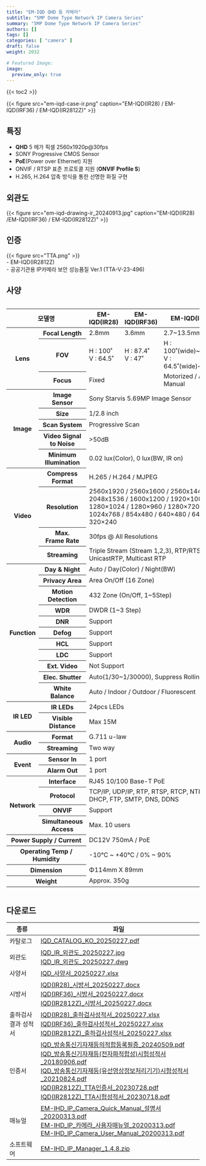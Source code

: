 ```yaml
---
title: "EM-IQD QHD 돔 카메라"
subtitle: "5MP Dome Type Network IP Camera Series"
summary: "5MP Dome Type Network IP Camera Series"
authors: []
tags: []
categories: [ "camera" ]
draft: false
weight: 2032

# Featured Image:
image:
  preview_only: true
---
```


{{< toc2 >}}

<div class="container">
<div class="row justify-content-center align-items-center">
<div class="col-sm-6">

{{< figure src="em-iqd-case-ir.png" caption="EM-IQD(IR28) / EM-IQD(IRF36) / EM-IQD(IR2812Z)" >}}

</div>
</div>
</div>

## 특징

- **QHD** 5 메가 픽셀 2560x1920p@30fps
- SONY Progressive CMOS Sensor
- **PoE**(Power over Ethernet) 지원
- ONVIF / RTSP 표준 프로토콜 지원 (**ONVIF Profile S**)
- H.265, H.264 압축 방식을 통한 선명한 화질 구현


## 외관도

<div class="container">
<div class="row justify-content-center align-items-center">
<div class="col-sm-6">

{{< figure src="em-iqd-drawing-ir_20240913.jpg" caption="EM-IQD(IR28) /EM-IQD(IRF36) / EM-IQD(IR2812Z)" >}}

</div>
</div>
</div>

## 인증
<div class="container">
<div class="row align-items-top">
<div class="col-sm-1">
{{< figure src="TTA.png" >}} 
</div>
<div class="col-sm-8">
- EM-IQD(IR2812Z)<br>
- 공공기관용 IP카메라 보안 성능품질 Ver.1 (TTA-V-23-496)
</div>
</div>
</div>

## 사양

<div style="overflow-x: auto">
<table class="spec">
<thead>
<tr>
<th colspan="2">모델명</th>
<th>EM-IQD(IR28)</th>
<th>EM-IQD(IRF36)</th>
<th>EM-IQD(IR2812Z)</th>
</tr>
</thead>
<tbody>
<tr>
<th rowspan="3">Lens</th>
<th>Focal Length</th>
<td>2.8mm</td>
<td>3.6mm</td>
<td>2.7~13.5mm</td>
</tr>
<tr>
<th>FOV</th>
<td>H : 100˚<br>V : 64.5˚</td>
<td>H : 87.4˚<br>V : 47˚</td>
<td>H : 100˚(wide)~30.8˚(tele)<br>V : 64.5˚(wide)~23.3˚(tele)</td>
</tr>
<tr>
<th>Focus</th>
<td colspan="2">Fixed</td>
<td>Motorized / Auto, Manual</td>
</tr>
<tr>
<th rowspan="5">Image</th>
<th>Image Sensor</th>
<td colspan="3">Sony Starvis 5.69MP Image Sensor</td>
</tr>
<tr>
<th>Size</th>
<td colspan="3">1/2.8 inch</td>
</tr>
<tr>
<th>Scan System</th>
<td colspan="3">Progressive Scan</td>
</tr>
<tr>
<th>Video Signal<br>to Noise</th>
<td colspan="3">&gt;50dB</td>
</tr>
<tr>
<th>Minimum<br>Illumination</th>
<td colspan="3">0.02 lux(Color), 0 lux(BW, IR on)</td>
</tr>
<tr>
<th rowspan="4">Video</th>
<th>Compress<br>Format</th>
<td colspan="3">H.265 / H.264 / MJPEG </td>
</tr>
<tr>
<th>Resolution</th>
<td colspan="3">2560x1920 / 2560x1600 / 2560x1440 / 2048x1536 / 1600x1200 / 1920×1080 / 1280×1024 / 1280×960 / 1280×720 / 1024x768 / 854x480 / 640×480 / 640x360 / 320×240</td>
</tr>
<tr>
<th>Max.<br>Frame Rate</th>
<td colspan="3">30fps @ All Resolutions</td>
</tr>
<tr>
<th>Streaming</th>
<td colspan="3">Triple Stream (Stream 1,2,3), RTP/RTSP, UnicastRTP, Multicast RTP</td>
</tr>
<tr>
<th rowspan="11">Function</th>
<th>Day & Night</th>
<td colspan="3">Auto / Day(Color) / Night(BW)</td>
</tr>
<tr>
<th>Privacy Area</th>
<td colspan="3">Area On/Off (16 Zone)</td>
</tr>
<tr>
<th>Motion<br>Detection</th>
<td colspan="3">432 Zone (On/Off, 1~5Step)</td>
</tr>
<tr>
<th>WDR</th>
<td colspan="3">DWDR (1~3 Step)</td>
</tr>
<tr>
<th>DNR</th>
<td colspan="3">Support</td>
</tr>
<tr>
<th>Defog</th>
<td colspan="3">Support</td>
</tr>
<tr>
<th>HCL</th>
<td colspan="3">Support</td>
</tr>
<tr>
<th>LDC</th>
<td colspan="3">Support</td>
</tr>
<tr>
<th>Ext. Video</th>
<td colspan="3">Not Support</td>
</tr>
<tr>
<th>Elec. Shutter</th>
<td colspan="3">Auto(1/30~1/30000), Suppress Rolling, Manual</td>
</tr>
<tr>
<th>White Balance</th>
<td colspan="3">Auto / Indoor / Outdoor / Fluorescent</td>
</tr>
<tr>
<th rowspan="2">IR LED</th>
<th>IR LEDs</th>
<td colspan="3">24pcs LEDs</td>
</tr>
<tr>
<th>Visible<br>Distance</th>
<td colspan="3">Max 15M</td>
</tr>
<tr>
<th rowspan="2">Audio</th>
<th>Format</th>
<td colspan="3">G.711 u-law</td>
</tr>
<tr>
<th>Streaming</th>
<td colspan="3">Two way</td>
</tr>
<tr>
<th rowspan="2">Event</th>
<th>Sensor In</th>
<td colspan="3">1 port</td>
</tr>
<tr>
<th>Alarm Out</th>
<td colspan="3">1 port</td>
</tr>
<tr>
<th rowspan="4">Network</th>
<th>Interface</th>
<td colspan="3">RJ45 10/100 Base-T PoE </td>
</tr>
<tr>
<th>Protocol</th>
<td colspan="3">TCP/IP, UDP/IP, RTP, RTSP, RTCP, NTP, HTTP, DHCP, FTP, SMTP, DNS, DDNS</td>
</tr>
<tr>
<th>ONVIF</th>
<td colspan="3">Support</td>
</tr>
<tr>
<th>Simultaneous<br>Access</th>
<td colspan="3">Max. 10 users</td>
</tr>
<tr>
<th colspan="2">Power Supply / Current</th>
<td colspan="3">DC12V 750mA / PoE</td>
</tr>
<tr>
<th colspan="2">Operating Temp / Humidity</th>
<td colspan="3">-10℃ ~ +40℃ / 0% ~ 90%</td>
</tr>
<tr>
<th colspan="2">Dimension</th>
<td colspan="3">Φ114mm X 89mm</td>
</tr>
<tr>
<th colspan="2">Weight</th>
<td colspan="3">Approx. 350g</td>
</tr>
</tbody>
</table>
</div>

## 다운로드

종류 | 파일
---- | ----
카탈로그 | [IQD_CATALOG_KO_20250227.pdf](https://www.emstone.com/data/sales/ko/IQD_CATALOG_KO_20250227.pdf)
외관도 | [IQD_IR_외관도_20250227.jpg](https://www.emstone.com/data/sales/ko/IQD_IR_외관도_20250227.jpg)<br>[IQD_IR_외관도_20250227.dwg](https://www.emstone.com/data/sales/ko/IQD_IR_외관도_20250227.dwg)
사양서 | [IQD_사양서_20250227.xlsx](https://www.emstone.com/data/sales/ko/IQD_사양서_20250227.xlsx)
시방서 | [IQD(IR28)_시방서_20250227.docx](https://www.emstone.com/data/sales/ko/IQD(IR28)_시방서_20250227.docx)<br>[IQD(IRF36)_시방서_20250227.docx](https://www.emstone.com/data/sales/ko/IQD(IRF36)_시방서_20250227.docx)<br>[IQD(IR2812Z)_시방서_20250227.docx](https://www.emstone.com/data/sales/ko/IQD(IR2812Z)_시방서_20250227.docx)
출하검사 결과 성적서 | [IQD(IR28)_출하검사성적서_20250227.xlsx](https://www.emstone.com/data/sales/ko/IQD(IR28)_출하검사성적서_20250227.xlsx)<br>[IQD(IRF36)_출하검사성적서_20250227.xlsx](https://www.emstone.com/data/sales/ko/IQD(IRF36)_출하검사성적서_20250227.xlsx)<br>[IQD(IR2812Z)_출하검사성적서_20250227.xlsx](https://www.emstone.com/data/sales/ko/IQD(IR2812Z)_출하검사성적서_20250227.xlsx)
인증서 | [IQD_방송통신기자재등의적합등록필증_20240509.pdf](https://www.emstone.com/data/sales/ko/IQD_방송통신기자재등의적합등록필증_20240509.pdf)<br>[IQD_방송통신기자재등(전자파적합성)시험성적서_20180906.pdf](https://www.emstone.com/data/sales/ko/IQD_방송통신기자재등(전자파적합성)시험성적서_20180906.pdf)<br>[IQD_방송통신기자재등(유선영상정보처리기기)시험성적서_20210824.pdf](https://www.emstone.com/data/sales/ko/IQD_방송통신기자재등(유선영상정보처리기기)시험성적서_20210824.pdf)<br>[IQD(IR2812Z)_TTA인증서_20230728.pdf](https://www.emstone.com/data/sales/ko/IQD(IR2812Z)_TTA인증서_20230728.pdf)<br>[IQD(IR2812Z)_TTA시험성적서_20230718.pdf](https://www.emstone.com/data/sales/ko/IQD(IR2812Z)_TTA시험성적서_20230718.pdf)
매뉴얼 | [EM-IHD_IP_Camera_Quick_Manual_설명서_20200313.pdf](https://www.emstone.com/data/sales/ko/EM-IHD_IP_Camera_Quick_Manual_설명서_20200313.pdf)<br>[EM-IHD_IP_카메라_사용자매뉴얼_20200313.pdf](https://www.emstone.com/data/sales/ko/EM-IHD_IP_카메라_사용자매뉴얼_20200313.pdf)<br>[EM-IHD_IP_Camera_User_Manual_20200313.pdf](https://www.emstone.com/data/sales/ko/EM-IHD_IP_Camera_User_Manual_20200313.pdf)
소프트웨어 | [EM-IHD_IP_Manager_1.4.8.zip](https://www.emstone.com/data/sales/ko/EM-IHD_IP_Manager_1.4.8.zip)
